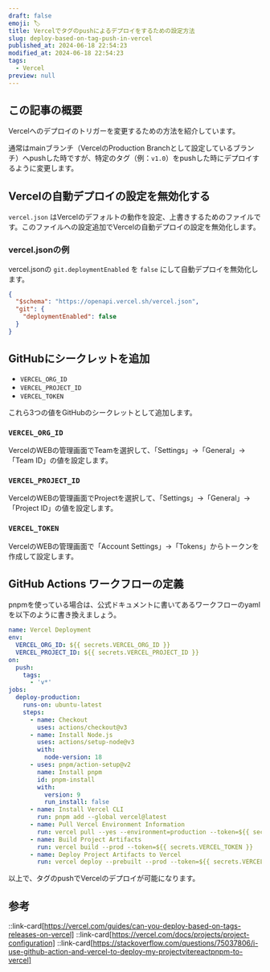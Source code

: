 ```yaml
---
draft: false
emoji: 🏷️
title: Vercelでタグのpushによるデプロイをするための設定方法
slug: deploy-based-on-tag-push-in-vercel
published_at: 2024-06-18 22:54:23
modified_at: 2024-06-18 22:54:23
tags:
  - Vercel
preview: null
---
```


## この記事の概要

Vercelへのデプロイのトリガーを変更するための方法を紹介しています。

通常はmainブランチ（VercelのProduction Branchとして設定しているブランチ）へpushした時ですが、特定のタグ（例：`v1.0`）をpushした時にデプロイするように変更します。

## Vercelの自動デプロイの設定を無効化する

`vercel.json` はVercelのデフォルトの動作を設定、上書きするためのファイルです。このファイルへの設定追加でVercelの自動デプロイの設定を無効化します。

### vercel.jsonの例

vercel.jsonの `git.deploymentEnabled` を `false` にして自動デプロイを無効化します。

```json:vercel.json
{
  "$schema": "https://openapi.vercel.sh/vercel.json",
  "git": {
    "deploymentEnabled": false
  }
}
```

## GitHubにシークレットを追加

- `VERCEL_ORG_ID`
- `VERCEL_PROJECT_ID`
- `VERCEL_TOKEN`

これら3つの値をGitHubのシークレットとして追加します。

### `VERCEL_ORG_ID`

VercelのWEBの管理画面でTeamを選択して、「Settings」→「General」→「Team ID」の値を設定します。

### `VERCEL_PROJECT_ID`

VercelのWEBの管理画面でProjectを選択して、「Settings」→「General」→「Project ID」の値を設定します。

### `VERCEL_TOKEN`

VercelのWEBの管理画面で「Account Settings」→「Tokens」からトークンを作成して設定します。

## GitHub Actions ワークフローの定義

pnpmを使っている場合は、公式ドキュメントに書いてあるワークフローのyamlを以下のように書き換えましょう。

```yaml:.github/workflows/deploy.yaml
name: Vercel Deployment
env:
  VERCEL_ORG_ID: ${{ secrets.VERCEL_ORG_ID }}
  VERCEL_PROJECT_ID: ${{ secrets.VERCEL_PROJECT_ID }}
on:
  push:
    tags:
      - 'v*'
jobs:
  deploy-production:
    runs-on: ubuntu-latest
    steps:
      - name: Checkout
        uses: actions/checkout@v3
      - name: Install Node.js
        uses: actions/setup-node@v3
        with:
          node-version: 18
      - uses: pnpm/action-setup@v2
        name: Install pnpm
        id: pnpm-install
        with:
          version: 9
          run_install: false
      - name: Install Vercel CLI
        run: pnpm add --global vercel@latest
      - name: Pull Vercel Environment Information
        run: vercel pull --yes --environment=production --token=${{ secrets.VERCEL_TOKEN }}
      - name: Build Project Artifacts
        run: vercel build --prod --token=${{ secrets.VERCEL_TOKEN }}
      - name: Deploy Project Artifacts to Vercel
        run: vercel deploy --prebuilt --prod --token=${{ secrets.VERCEL_TOKEN }}
```

以上で、タグのpushでVercelのデプロイが可能になります。

## 参考

::link-card[https://vercel.com/guides/can-you-deploy-based-on-tags-releases-on-vercel]
::link-card[https://vercel.com/docs/projects/project-configuration]
::link-card[https://stackoverflow.com/questions/75037806/i-use-github-action-and-vercel-to-deploy-my-projectvitereactpnpm-to-vercel]
